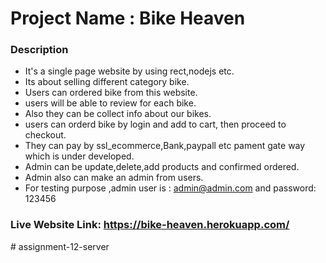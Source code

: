 # Project Name : Bike Heaven

### Description
* It's a single page website by using rect,nodejs etc.
* Its about selling different category bike.
* Users can ordered bike from this website.
* users will be able to review for each bike.
* Also they can be collect info about our bikes.
* users can orderd bike by login and add to cart, then proceed to checkout.
* They can pay by ssl_ecommerce,Bank,paypall etc pament gate way which is under developed.
* Admin can be update,delete,add products and confirmed ordered.
* Admin also can make an admin from users.
* For testing purpose ,admin user is : admin@admin.com and password: 123456

### Live Website Link: https://bike-heaven.herokuapp.com/
#   a s s i g n m e n t - 1 2 - s e r v e r  
 